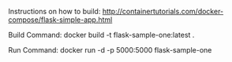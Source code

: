 Instructions on how to build: http://containertutorials.com/docker-compose/flask-simple-app.html

Build Command: docker build -t flask-sample-one:latest .

Run Command: docker run -d -p 5000:5000 flask-sample-one
